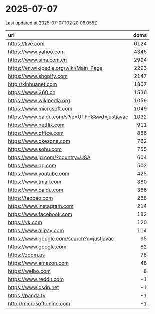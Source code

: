 # 2025-07-07

<!-- BEGIN -->
Last updated at 2025-07-07T02:20:06.055Z

url | doms
:- | -:
https://live.com | 6124
https://www.yahoo.com | 4346
https://www.sina.com.cn | 2994
https://en.wikipedia.org/wiki/Main_Page | 2293
https://www.shopify.com | 2147
http://xinhuanet.com | 1807
https://www.360.cn | 1536
https://www.wikipedia.org | 1059
https://www.microsoft.com | 1049
https://www.baidu.com/s?ie=UTF-8&wd=justjavac | 1032
https://www.netflix.com | 911
https://www.office.com | 886
https://www.okezone.com | 762
https://www.sohu.com | 755
https://www.jd.com/?country=USA | 604
https://www.qq.com | 502
https://www.youtube.com | 425
https://www.tmall.com | 380
https://www.baidu.com | 366
https://taobao.com | 268
https://www.instagram.com | 214
https://www.facebook.com | 182
https://vk.com | 120
https://www.alipay.com | 114
https://www.google.com/search?q=justjavac | 95
https://www.google.com | 82
https://zoom.us | 78
https://www.amazon.com | 48
https://weibo.com | 8
https://www.reddit.com | -1
https://www.csdn.net | -1
https://panda.tv | -1
http://microsoftonline.com | -1
<!-- END -->
